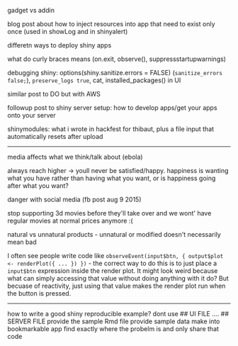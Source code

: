 gadget vs addin

blog post about how to inject resources into app that need to exist only once (used in showLog and in shinyalert)

differetn ways to deploy shiny apps

what do curly braces means (on.exit, observe(), suppressstartupwarnings)

debugging shiny: options(shiny.sanitize.errors = FALSE) (`sanitize_errors false;`), `preserve_logs true`, cat, installed_packages() in UI

similar post to DO but with AWS

followup post to shiny server setup: how to develop apps/get your apps onto your server

shinymodules: what i wrote in hackfest for thibaut, plus a file input that automatically resets after upload

---

media affects what we think/talk about (ebola)

always reach higher -> youll never be satisfied/happy. happiness is wanting what you have rather than having what you want, or is happiness going after what you want?

danger with social media (fb post aug 9 2015)

stop supporting 3d movies before they'll take over and we wont' have regular movies at normal prices anymore :(

natural vs unnatural products - unnatural or modified doesn't necessarily mean bad

I often see people write code like `observeEvent(input$btn, { output$plot <- renderPlot({ ... }) })` - the correct way to do this is to just place a `input$btn` expression inside the render plot. It might look weird because what can simply accessing that value without doing anything with it do? But becuase of reactivity, just using that value makes the render plot run when the button is pressed.

-----

how to write a good shiny reproducible example?
dont use ## UI FILE .... ## SERVER FILE 
provide the sample Rmd file
provide sample data
make into bookmarkable app
find exactly where the probelm is and only share that code
